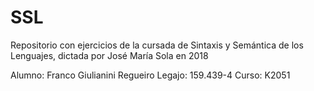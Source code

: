 # SSL
Repositorio con ejercicios de la cursada de Sintaxis y Semántica de los Lenguajes, dictada por José María Sola en 2018

Alumno: Franco Giulianini Regueiro
Legajo: 159.439-4
Curso: K2051
